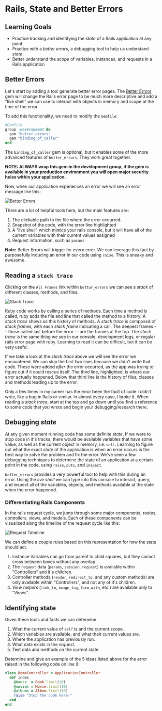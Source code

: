 # Rails, State and Better Errors
## Learning Goals
- Practice tracking and identifying the _state_ of a Rails application at any point
- Practice with a _better errors_, a debugging tool to help us understand _state_
- Better understand the _scope_ of variables, instances, and requests in a Rails application


## Better Errors
Let's start by adding a tool generate better error pages. The [Better Errors](https://github.com/charliesome/better_errors) gem will change the Rails error page to be much more descriptive and add a "live shell" we can use to interact with objects in memory and scope at the time of the error.

To add this functionality, we need to modify the `Gemfile`:

```ruby
#Gemfile
group :development do
  gem "better_errors"
  gem "binding_of_caller"
end
```

The `binding_of_caller` gem is optional, but it enables some of the more advanced features of `better_errors`. They work great together.

__NOTE: ALWAYS wrap this gem in the development group, if the gem is available in your production environment you will open major security holes within your application.__

Now, when our application experiences an error we will see an error message like this:

![Better Errors](images/better-errors.png)

There are a lot of helpful tools here, but the main features are:

1. The clickable path to the file where the error occurred.
2. Snapshot of the code, with the error line highlighted
3. A "live shell" which mimics your rails console, but it will have all of the current variables with their current values assigned
4. Request information, such as `params`

__Note:__ Better Errors will trigger for every error. We can leverage this fact by purposefully inducing an error in our code using `raise`. This is sneaky and awesome.

## Reading a `stack trace`
Clicking on the `All Frames` link within `bettor_errors` we can see a _stack_ of different classes, methods, and files.

![Stack Trace](images/stack-trace.png)

Ruby code works by calling a series of methods.  Each time a method is called, ruby adds the file and line that called the method to a history. A _stack trace_ shows us this history of methods. A _stack trace_ is composed of _stack frames_, with each _stack frame_ indicating a call. The deepest frames  -- those called last before the error -- are the frames at the top. The _stack trace_ is the same thing we see in our console, development logs, or regular rails error page with ruby. Learning to read it can be difficult, but it can be very useful.

If we take a look at the _stack trace_ above we will see the error we encountered. We can skip the first two lines because we didn't write that code. These were added *after* the error occurred, as the app was trying to figure out if it could rescue itself. The third line, highlighted, is where our error actually happened. Below that third line is the history of files, classes and methods leading up to the error.

Only a few times in my career has the error been the fault of code I didn't write, like a bug in Rails or similar. In almost every case, I broke it. When reading a _stack trace_, start at the top and go down until you find a reference to some code that _you_ wrote and begin your debugging/research there.

## Debugging _state_

At any given moment running code has some definite _state_. If we were to stop code in it's tracks, there would be available variables that have some value, as well as the current object in memory, i.e. `self`. Learning to figure out what the exact _state_ of the application is when an error occurs is the best way to solve the problem and fix the error. We've seen a few debugging techniques to determine the state of an application at a certain point in the code, using `raise`, `puts`, and `inspect`.

`better_errors` provides a very powerful tool to help with this during an error. Using the _live shell_ we can type into this console to interact, query, and inspect all of the variables, objects, and methods available at the state when the error happened.

### Differentiating Rails Components

In the rails request cycle, we jump through some major components, routes, controllers, views, and models. Each of these components can be visualized along the timeline of the request cycle like this:

![Request Timeline](images/request-timeline.png)

We can define a couple rules based on this representation for how the state should act.

1. Instance Variables can go from parent to child squares, but they cannot cross between boxes without any overlap
2. The `request` data (`params`, `session`, `request`) is available within "Controllers" and it's children.
3. Controller methods (`render`, `redirect_to`, and any custom methods) are only available within "Controllers", and not any of it's children.
4. _View helpers_ (`link_to`, `image_tag`, `form_with`, etc.) are available only to "Views".

## Identifying state
Given these tools and facts we can determine:

1. What the current value of `self` is and the current scope.
2. Which variables are available, and what their current values are.
3. Where the application has previously run.
4. What data exists in the _request_.
5. Test data and methods on the current state.

Determine and give an example of the 5 ideas listed above for the error raised in the following code on line 6:

```ruby
class HomeController < ApplicationController
  def index
    @books  = Book.limit(10)
    @movies = Movie.limit(10)
    @albums = Album.limit(10)
    raise "Stop the code here!"
  end
end
```
